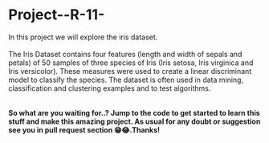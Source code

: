 # Project--R-11-

<table>
   In this project we will explore the iris dataset.<br><br/>The Iris Dataset contains four features (length and width of sepals and petals) of 50 samples of three species of Iris (Iris setosa, Iris virginica and Iris versicolor).
  These measures were used to create a linear discriminant model to classify the species. The dataset is often used in data mining, classification and clustering examples and to test algorithms.
</table>

**So what are you waiting for..? Jump to the code to get started to learn this stuff and make this amazing project. As usual for any doubt or suggestion see you in pull request section 😁😂.Thanks!**
